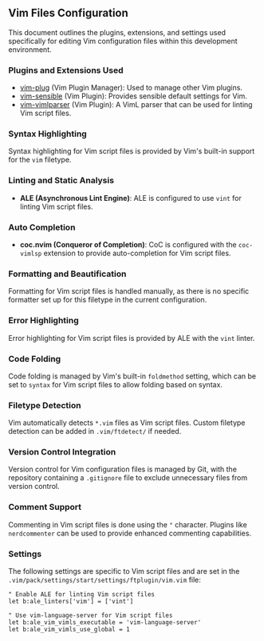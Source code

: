 ## Vim Files Configuration

This document outlines the plugins, extensions, and settings used specifically for editing Vim configuration files within this development environment.

### Plugins and Extensions Used

- [vim-plug](https://github.com/junegunn/vim-plug) (Vim Plugin Manager): Used to manage other Vim plugins.
- [vim-sensible](https://github.com/tpope/vim-sensible) (Vim Plugin): Provides sensible default settings for Vim.
- [vim-vimlparser](https://github.com/vim-jp/vim-vimlparser) (Vim Plugin): A VimL parser that can be used for linting Vim script files.

### Syntax Highlighting

Syntax highlighting for Vim script files is provided by Vim's built-in support for the `vim` filetype.

### Linting and Static Analysis

- **ALE (Asynchronous Lint Engine)**: ALE is configured to use `vint` for linting Vim script files.

### Auto Completion

- **coc.nvim (Conqueror of Completion)**: CoC is configured with the `coc-vimlsp` extension to provide auto-completion for Vim script files.

### Formatting and Beautification

Formatting for Vim script files is handled manually, as there is no specific formatter set up for this filetype in the current configuration.

### Error Highlighting

Error highlighting for Vim script files is provided by ALE with the `vint` linter.

### Code Folding

Code folding is managed by Vim's built-in `foldmethod` setting, which can be set to `syntax` for Vim script files to allow folding based on syntax.

### Filetype Detection

Vim automatically detects `*.vim` files as Vim script files. Custom filetype detection can be added in `.vim/ftdetect/` if needed.

### Version Control Integration

Version control for Vim configuration files is managed by Git, with the repository containing a `.gitignore` file to exclude unnecessary files from version control.

### Comment Support

Commenting in Vim script files is done using the `"` character. Plugins like `nerdcommenter` can be used to provide enhanced commenting capabilities.

### Settings

The following settings are specific to Vim script files and are set in the `.vim/pack/settings/start/settings/ftplugin/vim.vim` file:

```vim
" Enable ALE for linting Vim script files
let b:ale_linters['vim'] = ['vint']

" Use vim-language-server for Vim script files
let b:ale_vim_vimls_executable = 'vim-language-server'
let b:ale_vim_vimls_use_global = 1
```
